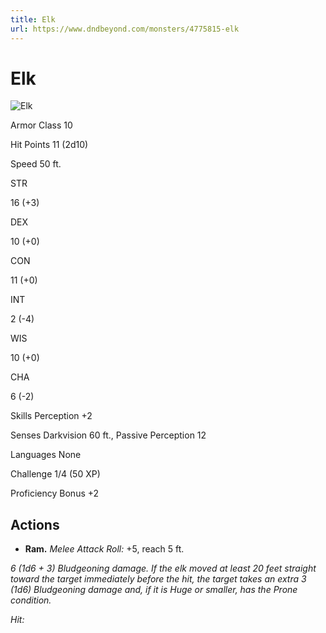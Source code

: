 ```yaml
---
title: Elk
url: https://www.dndbeyond.com/monsters/4775815-elk
---
```


# Elk

![Elk](elk.png)

Armor Class
10

Hit Points
11
(2d10)

Speed
50 ft.

STR

16
(+3)

DEX

10
(+0)

CON

11
(+0)

INT

2
(-4)

WIS

10
(+0)

CHA

6
(-2)

Skills
Perception +2

Senses
Darkvision 60 ft., Passive Perception 12

Languages
None

Challenge
1/4 (50 XP)

Proficiency Bonus
+2

## Actions

* **Ram.** *Melee Attack Roll:* +5, reach 5 ft.

*6 (1d6 + 3) Bludgeoning damage. If the elk moved at least 20 feet straight toward the target immediately before the hit, the target takes an extra 3 (1d6) Bludgeoning damage and, if it is Huge or smaller, has the Prone condition.*

*Hit:*